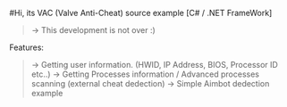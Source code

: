 #Hi, its VAC (Valve Anti-Cheat) source example [C# / .NET FrameWork]

> -> This development is not over :)


Features:
> -> Getting user information. (HWID, IP Address, BIOS, Processor ID etc..)
> -> Getting Processes information / Advanced processes scanning (external cheat dedection)
> -> Simple Aimbot dedection example
> 
